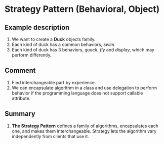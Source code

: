 # Strategy Pattern (Behavioral, Object)

## Example description
1. We want to create a **Duck** objects family. 
1. Each kind of duck has a common behaviors, _swim_.
1. Each kind of duck has 3 behaviors, _quack_,  _fly_ and _display_, which may perform differently.

## Comment
1. Find interchangeable part by experience.
1. We can encapsulate algorithm in a class and use delegation to perform behavior if the programming language does not support callable attribute.

## Summary
1. **The Strategy Pattern** defines a family of algorithms, encapsulates each one, and makes them interchangeable. Strategy lets the algorithm vary independently from clients that use it.
